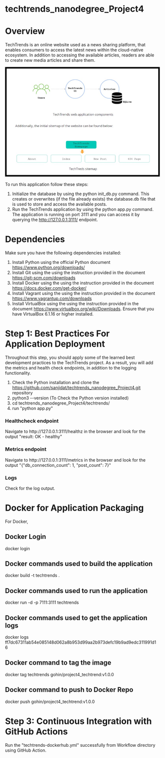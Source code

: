 # techtrends_nanodegree_Project4

# Overview
TechTrends is an online website used as a news sharing platform, that enables consumers to access the latest news within the cloud-native ecosystem. In addition to accessing the available articles, readers are able to create new media articles and share them.

<img src="Images/techtrend.jpg" alt="" width="500" height="350" style="border:5px solid black">

To run this application follow these steps:

1. Initialize the database by using the python init_db.py command. This creates or overwrites (if the file already exists) the database.db file that is used to store and access the available posts.
2. Run the TechTrends application by using the python app.py command. The application is running on port 3111 and you can access it by querying the http://127.0.0.1:3111/ endpoint.

# Dependencies
Make sure you have the following dependencies installed:
1. Install Python using the official Python document https://www.python.org/downloads/
2. Install Git using the using the instruction provided in the document https://git-scm.com/downloads
3. Install Docker using the using the instruction provided in the document https://docs.docker.com/get-docker/
4. Install Vagrant using the using the instruction provided in the document https://www.vagrantup.com/downloads
5. Install VirtualBox using the using the instruction provided in the document https://www.virtualbox.org/wiki/Downloads. Ensure that you have VirtualBox 6.1.16 or higher installed.

# Step 1: Best Practices For Application Deployment
Throughout this step, you should apply some of the learned best development practices to the TechTrends project. As a result, you will add the metrics and health check endpoints, in addition to the logging functionality.

1. Check the Python installation and clone the https://github.com/sanjidat/techtrends_nanodegree_Project4.git repository
2. python3 --version  (To Check the Python version installed)
3. cd techtrends_nanodegree_Project4/techtrends/
4. run "python app.py"
<h3>Healthcheck endpoint</h3>
Navigate to http://127.0.0.1:3111/healthz in the browser and look for the output "result: OK - healthy"
<h3>Metrics endpoint</h3>
Navigate to http://127.0.0.1:3111/metrics in the browser and look for the output "{"db_connection_count": 1, "post_count": 7}"
<h3>Logs</h3>
Check for the log output.

# Docker for Application Packaging
For Docker,
## Docker Login
docker login
## Docker commands used to build the application 
docker build -t techtrends .
## Docker commands used to run the application
docker run -d -p 7111:3111 techtrends
## Docker commands used to get the application logs
docker logs ff7dc67311ab54e085148d062a8b953d99aa2b973defc19b9ad9edc311991d16
## Docker command to tag the image
docker tag techtrends gohin/project4_techtrend:v1.0.0
## Docker command to push to Docker Repo
docker push gohin/project4_techtrend:v1.0.0

# Step 3: Continuous Integration with GitHub Actions
Run the "techtrends-dockerhub.yml" successfully from Workflow directory using GitHub Action.
